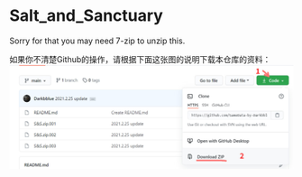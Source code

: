 # Salt_and_Sanctuary
Sorry for that you may need 7-zip to unzip this.  

如果你不清楚Github的操作，请根据下面这张图的说明下载本仓库的资料：  
![guide](guide.jpg)
